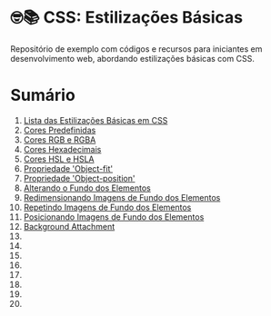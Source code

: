 # 🤓📚 CSS: Estilizações Básicas
Repositório de exemplo com códigos e recursos para iniciantes em desenvolvimento web, abordando estilizações básicas com CSS.

# Sumário

1. [Lista das Estilizações Básicas em CSS](https://github.com/vinicius-maznar/anotacoes-css-estilizacoes-basicas/blob/main/01-css-lista-das-estilizacoes-basicas.md)
2. [Cores Predefinidas](https://github.com/vinicius-maznar/anotacoes-css-estilizacoes-basicas/blob/main/02-cores-pre-definidas.md)
3. [Cores RGB e RGBA](https://github.com/vinicius-maznar/anotacoes-css-estilizacoes-basicas/blob/main/03-cores-rgb-rba.md)
4. [Cores Hexadecimais](https://github.com/vinicius-maznar/anotacoes-css-estilizacoes-basicas/blob/main/04-cores-hexadecimais.md)
5. [Cores HSL e HSLA](https://github.com/vinicius-maznar/anotacoes-css-estilizacoes-basicas/blob/main/05-cores-hsl-e-hsla.md)
6. [Propriedade 'Object-fit'](https://github.com/vinicius-maznar/anotacoes-css-estilizacoes-basicas/blob/main/06-object-fit-propriedade.md)
7. [Propriedade 'Object-position'](https://github.com/vinicius-maznar/anotacoes-css-estilizacoes-basicas/blob/main/07-object-position-propriedade.md)
8. [Alterando o Fundo dos Elementos](https://github.com/vinicius-maznar/anotacoes-css-estilizacoes-basicas/blob/main/08-alterando-o-fundo-dos-elementos.md)
9. [Redimensionando Imagens de Fundo dos Elementos](https://github.com/vinicius-maznar/anotacoes-css-estilizacoes-basicas/blob/main/09-redimensionando-imagens-de-fundo-dos-elementos.md)
10. [Repetindo Imagens de Fundo dos Elementos](https://github.com/vinicius-maznar/anotacoes-css-estilizacoes-basicas/blob/main/10-repeticao-da-imagem-de-fundo-de-um-elemento.md)
11. [Posicionando Imagens de Fundo dos Elementos](https://github.com/vinicius-maznar/anotacoes-css-estilizacoes-basicas/blob/main/10-repeticao-da-imagem-de-fundo-de-um-elemento.md)
12. [Background Attachment](https://github.com/vinicius-maznar/anotacoes-css-estilizacoes-basicas/blob/main/12-posicionando-imagens-de-fundo-dos-elementos.md)
13. []()
14. []()
15. []()
16. []()
17. []()
18. []()
19. []()
20.  
